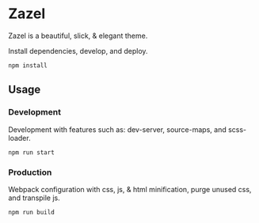 # Zazel

Zazel is a beautiful, slick, & elegant theme.

Install dependencies, develop, and deploy.

```
npm install
```

## Usage

### Development

Development with features such as: dev-server, source-maps, and scss-loader.

```
npm run start
```

### Production

Webpack configuration with css, js, & html minification, purge unused css, and transpile js.

```
npm run build
```
